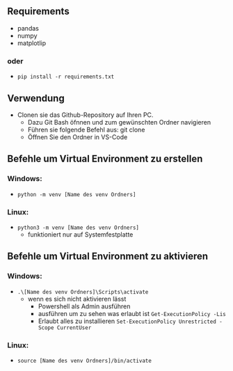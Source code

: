 ## Requirements
- pandas
- numpy
- matplotlip
### oder
- `pip install -r requirements.txt`

## Verwendung
- Clonen sie das Github-Repository auf Ihren PC.
    - Dazu Git Bash öfnnen und zum gewünschten Ordner navigieren
    - Führen sie folgende Befehl aus: git clone <Link des Repositorys>
    - Öffnen Sie den Ordner in VS-Code

## Befehle um Virtual Environment zu erstellen
### Windows:
- `python -m venv [Name des venv Ordners]`
### Linux: 
- `python3 -m venv [Name des venv Ordners]`
    - funktioniert nur auf Systemfestplatte
    
## Befehle um Virtual Environment zu aktivieren
### Windows:
- `.\[Name des venv Ordners]\Scripts\activate`
    - wenn es sich nicht aktivieren lässt
        - Powershell als Admin ausführen
        - ausführen um zu sehen was erlaubt ist `Get-ExecutionPolicy -Lis`    
        - Erlaubt alles zu installieren `Set-ExecutionPolicy Unrestricted -Scope CurrentUser`
### Linux:
- `source [Name des venv Ordners]/bin/activate`
